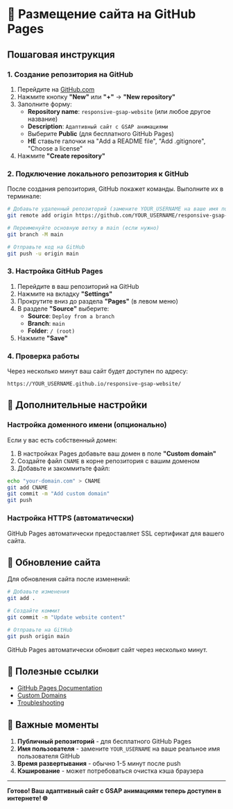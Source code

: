 # 🚀 Размещение сайта на GitHub Pages

## Пошаговая инструкция

### 1. Создание репозитория на GitHub

1. Перейдите на [GitHub.com](https://github.com)
2. Нажмите кнопку **"New"** или **"+"** → **"New repository"**
3. Заполните форму:
   - **Repository name**: `responsive-gsap-website` (или любое другое название)
   - **Description**: `Адаптивный сайт с GSAP анимациями`
   - Выберите **Public** (для бесплатного GitHub Pages)
   - **НЕ** ставьте галочки на "Add a README file", "Add .gitignore", "Choose a license"
4. Нажмите **"Create repository"**

### 2. Подключение локального репозитория к GitHub

После создания репозитория, GitHub покажет команды. Выполните их в терминале:

```bash
# Добавьте удаленный репозиторий (замените YOUR_USERNAME на ваше имя пользователя)
git remote add origin https://github.com/YOUR_USERNAME/responsive-gsap-website.git

# Переименуйте основную ветку в main (если нужно)
git branch -M main

# Отправьте код на GitHub
git push -u origin main
```

### 3. Настройка GitHub Pages

1. Перейдите в ваш репозиторий на GitHub
2. Нажмите на вкладку **"Settings"**
3. Прокрутите вниз до раздела **"Pages"** (в левом меню)
4. В разделе **"Source"** выберите:
   - **Source**: `Deploy from a branch`
   - **Branch**: `main`
   - **Folder**: `/ (root)`
5. Нажмите **"Save"**

### 4. Проверка работы

Через несколько минут ваш сайт будет доступен по адресу:
```
https://YOUR_USERNAME.github.io/responsive-gsap-website/
```

## 🔧 Дополнительные настройки

### Настройка доменного имени (опционально)

Если у вас есть собственный домен:

1. В настройках Pages добавьте ваш домен в поле **"Custom domain"**
2. Создайте файл `CNAME` в корне репозитория с вашим доменом
3. Добавьте и закоммитьте файл:

```bash
echo "your-domain.com" > CNAME
git add CNAME
git commit -m "Add custom domain"
git push
```

### Настройка HTTPS (автоматически)

GitHub Pages автоматически предоставляет SSL сертификат для вашего сайта.

## 📝 Обновление сайта

Для обновления сайта после изменений:

```bash
# Добавьте изменения
git add .

# Создайте коммит
git commit -m "Update website content"

# Отправьте на GitHub
git push origin main
```

GitHub Pages автоматически обновит сайт через несколько минут.

## 🎯 Полезные ссылки

- [GitHub Pages Documentation](https://docs.github.com/en/pages)
- [Custom Domains](https://docs.github.com/en/pages/configuring-a-custom-domain-for-your-github-pages-site)
- [Troubleshooting](https://docs.github.com/en/pages/troubleshooting)

## 🚨 Важные моменты

1. **Публичный репозиторий** - для бесплатного GitHub Pages
2. **Имя пользователя** - замените `YOUR_USERNAME` на ваше реальное имя пользователя GitHub
3. **Время развертывания** - обычно 1-5 минут после push
4. **Кэширование** - может потребоваться очистка кэша браузера

---

**Готово! Ваш адаптивный сайт с GSAP анимациями теперь доступен в интернете! 🌐** 